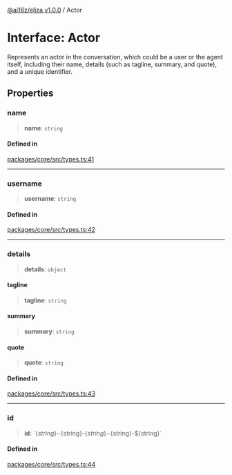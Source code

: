 [@ai16z/eliza v1.0.0](../index.md) / Actor

# Interface: Actor

Represents an actor in the conversation, which could be a user or the agent itself, including their name, details (such as tagline, summary, and quote), and a unique identifier.

## Properties

### name

> **name**: `string`

#### Defined in

[packages/core/src/types.ts:41](https://github.com/0xVitae/DarkSun/blob/main/packages/core/src/types.ts#L41)

***

### username

> **username**: `string`

#### Defined in

[packages/core/src/types.ts:42](https://github.com/0xVitae/DarkSun/blob/main/packages/core/src/types.ts#L42)

***

### details

> **details**: `object`

#### tagline

> **tagline**: `string`

#### summary

> **summary**: `string`

#### quote

> **quote**: `string`

#### Defined in

[packages/core/src/types.ts:43](https://github.com/0xVitae/DarkSun/blob/main/packages/core/src/types.ts#L43)

***

### id

> **id**: \`$\{string\}-$\{string\}-$\{string\}-$\{string\}-$\{string\}\`

#### Defined in

[packages/core/src/types.ts:44](https://github.com/0xVitae/DarkSun/blob/main/packages/core/src/types.ts#L44)
